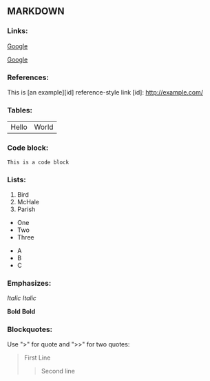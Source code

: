 ## MARKDOWN

### Links:
[Google](http://www.google.com)

[Google](http://www.google.com "google!")

### References:

This is [an example][id] reference-style link
[id]: http://example.com/

### Tables:

<table>
    <tr>
        <td>Hello</td><td>World</td>
    </tr>
</table>

### Code block:

<code>This is a code block</code>

### Lists:


1. Bird
2. McHale
3. Parish

* One
* Two
* Three

- A
- B
- C

### Emphasizes:

*Italic*
_Italic_

**Bold**
__Bold__

### Blockquotes:

Use ">" for quote and ">>" for two quotes:

>First Line
>> Second line

